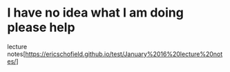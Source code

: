 # I have no idea what I am doing please help 

lecture notes[https://ericschofield.github.io/test/January%2016%20lecture%20notes/]

